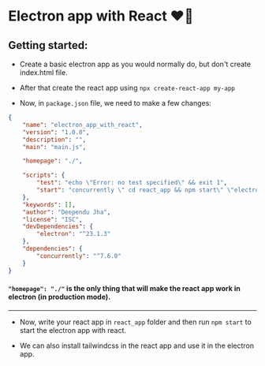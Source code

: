 # Electron app with React ❤️‍🔥

## Getting started:

- Create a basic electron app as you would normally do, but don't create index.html file.
- After that create the react app using `npx create-react-app my-app`

- Now, in `package.json` file, we need to make a few changes:

```json
{
	"name": "electron_app_with_react",
	"version": "1.0.0",
	"description": "",
	"main": "main.js",

	"homepage": "./",

	"scripts": {
		"test": "echo \"Error: no test specified\" && exit 1",
		"start": "concurrently \" cd react_app && npm start\" \"electron .\" "
	},
	"keywords": [],
	"author": "Deependu Jha",
	"license": "ISC",
	"devDependencies": {
		"electron": "^23.1.3"
	},
	"dependencies": {
		"concurrently": "^7.6.0"
	}
}
```

#### `"homepage": "./"` is the only thing that will make the react app work in electron (in production mode).

---

- Now, write your react app in `react_app` folder and then run `npm start` to start the electron app with react.

- We can also install tailwindcss in the react app and use it in the electron app.